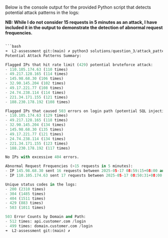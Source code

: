 Below is the console output for the provided Python script that detects potential attack patterns in the logs:

**NB: While I do not consider 15 requests in 5 minutes as an attack, I have included it in the output to demonstrate the detection of abnormal request frequencies.**

````python

```bash
➜  L2-assessment git:(main) ✗ python3 solutions/question_3/attack_pattern_detection.py
Potential Attack Patterns Summary:

Flagged IPs that hit rate limit (429) potential bruteforce attack:
- 110.105.174.63 (110 times)
- 49.217.128.165 (114 times)
- 145.98.68.30 (106 times)
- 32.90.145.204 (102 times)
- 49.17.221.77 (108 times)
- 24.74.238.114 (114 times)
- 221.34.171.155 (121 times)
- 188.230.178.192 (108 times)

Flagged IPs that caused 503 errors on login path (potential SQL injection):
- 110.105.174.63 (129 times)
- 49.217.128.165 (118 times)
- 32.90.145.204 (134 times)
- 145.98.68.30 (135 times)
- 49.17.221.77 (121 times)
- 24.74.238.114 (134 times)
- 221.34.171.155 (123 times)
- 188.230.178.192 (117 times)

No IPs with excessive 404 errors.

Abnormal Request Frequencies (>15 requests in 5 minutes):
- IP 145.98.68.30 sent 16 requests between 2025-05-17 08:59:15+08:00 and 2025-05-17 09:04:11+08:00 (>15 in 5 mins)
- IP 110.105.174.63 sent 17 requests between 2025-05-17 08:50:31+08:00 and 2025-05-17 08:55:16+08:00 (>15 in 5 mins)

Unique status codes in the logs:
- 200 (2310 times)
- 304 (1485 times)
- 404 (1511 times)
- 429 (883 times)
- 503 (1011 times)

503 Error Counts by Domain and Path:
- 512 times: api.customer.com /login
- 499 times: domain.customer.com /login
➜  L2-assessment git:(main) ✗
````
